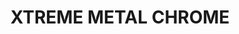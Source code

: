 ---
layout: product
title: "XTREME METAL CHROME"
price: "750" 
desc: "Enamel Metalizer 35mL"
img_path: "/assets/img/AK-477.jpg"
brand: "AK "
available: false
special_offer: false
new: false
soon: false
cat: "020000"
subcat: "020200"
subsubcat: "020205"
sifra: "AK-477"
popular: false
---